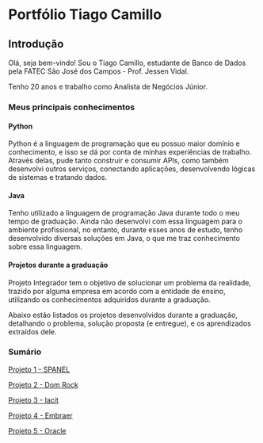 # Portfólio Tiago Camillo

## Introdução

Olá, seja bem-vindo! Sou o Tiago Camillo, estudante de Banco de Dados pela FATEC São José dos Campos - Prof. Jessen Vidal.

Tenho 20 anos e trabalho como Analista de Negócios Júnior.

### Meus principais conhecimentos

#### Python

Python é a linguagem de programação que eu possuo maior domínio e conhecimento, e isso se dá por conta de minhas experiências de trabalho. Através delas, pude tanto construir e consumir APIs, como também desenvolvi outros serviços, conectando aplicações, desenvolvendo lógicas de sistemas e tratando dados. 

#### Java

Tenho utilizado a linguagem de programação Java durante todo o meu tempo de graduação. Ainda não desenvolvi com essa linguagem para o ambiente profissional, no entanto, durante esses anos de estudo, tenho desenvolvido diversas soluções em Java, o que me traz conhecimento sobre essa linguagem.

#### Projetos durante a graduação

Projeto Integrador tem o objetivo de solucionar um problema da realidade, trazido por alguma empresa em acordo com a entidade de ensino, utilizando os conhecimentos adquiridos durante a graduação.

Abaixo estão listados os projetos desenvolvidos durante a graduação, detalhando o problema, solução proposta (e entregue), e os aprendizados extraídos dele.

### Sumário

[Projeto 1 - SPANEL](https://github.com/tiagocamillo/Portfolio-Banco-de-Dados/blob/develop/Projetos/1%20Semestre.md)

[Projeto 2 - Dom Rock](https://github.com/tiagocamillo/Portfolio-Banco-de-Dados/blob/develop/Projetos/2%20Semestre.md)

[Projeto 3 - Iacit](https://github.com/tiagocamillo/Portfolio-Banco-de-Dados/blob/develop/Projetos/3%20Semestre.md)

[Projeto 4 - Embraer](https://github.com/tiagocamillo/Portfolio-Banco-de-Dados/blob/develop/Projetos/4%20Semestre.md)

[Projeto 5 - Oracle](https://github.com/tiagocamillo/Portfolio-Banco-de-Dados/blob/develop/Projetos/5%20Semestre.md)
